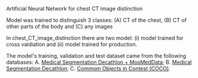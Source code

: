 Artificial Neural Network for chest CT image distinction

Model was trained to distinguish 3 classes: (A) CT of the chest, (B) CT of other parts of the body and (C) any images

In chest_CT_image_distinction there are two model: (i) model trained for cross valdiation and (ii) model trained for production.

The model's training, validation and test dataset came from the following databases:
A. [Medical Segmentation Decathlon + MosMedData](https://mosmed.ai/en/);
B. [Medical Segmentation Decathlon](http://medicaldecathlon.com/);
C. [Commom Objects in Contest (COCO)](https://cocodataset.org/#home).


